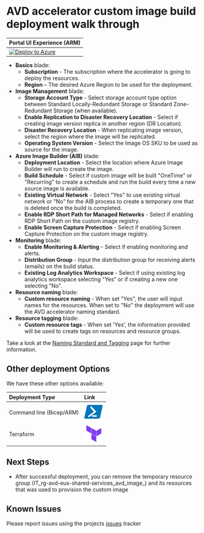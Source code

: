 # AVD accelerator custom image build deployment walk through

| Portal UI Experience (ARM) |
| ------------------------------------------------------------ |
| [![Deploy to Azure](https://aka.ms/deploytoazurebutton)](https://portal.azure.com/#blade/Microsoft_Azure_CreateUIDef/CustomDeploymentBlade/uri/https%3A%2F%2Fraw.githubusercontent.com%2FAzure%2Favdaccelerator%2Fmain%2Fworkload%2Farm%2Fdeploy-custom-image.json/uiFormDefinitionUri/https%3A%2F%2Fraw.githubusercontent.com%2FAzure%2Favdaccelerator%2Fmain%2Fworkload%2Fportal-ui%2Fportal-ui-custom-image.json) |

- **Basics** blade:
  - **Subscription** - The subscription where the accelerator is going to deploy the resources.
  - **Region** – The desired Azure Region to be used for the deployment.
- **Image Management** blade:
  - **Storage Account Type** - Select storage account type option between Standard Locally-Redundant Storage or Standard Zone-Redundant Storage (when available).
  - **Enable Replication to Disaster Recovery Location** - Select if creating image version replica in another region (DR Location).
  - **Disaster Recovery Location** - When replicating image version, select the region where the image will be replicated.
  - **Operating System Version** - Select the Image OS SKU to be used as source for the image.
- **Azure Image Builder (AIB)** blade:
  - **Deployment Location** - Select the location where Azure Image Builder will run to create the image.
  - **Build Schedule** - Select if custom image will be built "OneTime" or "Recurring" to create a schedule and run the build every time a new source image is available.
  - **Existing Virtual Network** - Select "Yes" to use existing virtual network or "No" for the AIB process to create a temporary one that is deleted once the build is completed.
  - **Enable RDP Short Path for Managed Networks** - Select if enabling RDP Short Path on the custom image registry.
  - **Enable Screen Capture Protection** - Select if enabling Screen Capture Protection on the custom image registry.
- **Monitoring** blade:
  - **Enable Monitoring & Alerting** - Select if enabling monitoring and alerts.
  - **Distribution Group** - Input the distribution group for receiving alerts (emails) on the build status.
  - **Existing Log Analytics Workspace** - Select if using existing log analytics workspace selecting "Yes" or if creating a new one selecting "No".
- **Resource naming** blade:
  - **Custom resource naming** - When set "Yes", the user will input names for the resources. When set to "No" the deployment will use the AVD accelerator naming standard.
- **Resource tagging** blade:
  - **Custom resource tags** - When set 'Yes', the information provided will be used to create tags on resources and resource groups.

Take a look at the [Naming Standard and Tagging](./resource-naming.md) page for further information.

## Other deployment Options

We have these other options available:

| Deployment Type | Link |
|:--|:--|
|Command line (Bicep/ARM) |[![Powershell/Azure CLI](./icons/powershell.png)](https://github.com/Azure/avdaccelerator/blob/main/workload/bicep/readme.md) |
|Terraform |[![Terraform](./icons/terraform.png)](https://github.com/Azure/avdaccelerator/blob/main/workload/terraform/readme.md) |

## Next Steps

- After successful deployment, you can remove the temporary resource group (IT_rg-avd-eus-shared-services_avd_image_<AutoGeneratedID>) and its resources that was used to provision the custom image

## Known Issues

Please report issues using the projects [issues](https://github.com/Azure/avdaccelerator/issues) tracker
